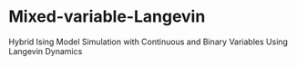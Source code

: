 # Mixed-variable-Langevin
Hybrid Ising Model Simulation with Continuous and Binary Variables Using Langevin Dynamics

